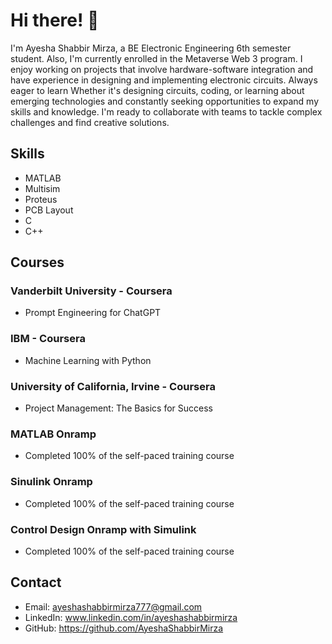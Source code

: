 # Hi there! 👋
I'm Ayesha Shabbir Mirza, a BE Electronic Engineering 6th semester student. Also, I'm currently enrolled in the Metaverse Web 3 program. 
I enjoy working on projects that involve hardware-software integration and have experience in designing and implementing electronic circuits. 
Always eager to learn Whether it's designing circuits, coding, or learning about emerging technologies and constantly seeking opportunities to expand my skills and knowledge. 
I'm ready to collaborate with teams to tackle complex challenges and find creative solutions. 

## Skills
- MATLAB
- Multisim
- Proteus
- PCB Layout
- C
- C++

## Courses
### Vanderbilt University - Coursera
- Prompt Engineering for ChatGPT
### IBM - Coursera
- Machine Learning with Python
### University of California, Irvine - Coursera
- Project Management: The Basics for Success
### MATLAB Onramp
- Completed 100% of the self-paced training course
### Sinulink Onramp
- Completed 100% of the self-paced training course
### Control Design Onramp with Simulink
- Completed 100% of the self-paced training course

## Contact
- Email: ayeshashabbirmirza777@gmail.com
- LinkedIn: www.linkedin.com/in/ayeshashabbirmirza
- GitHub: https://github.com/AyeshaShabbirMirza
